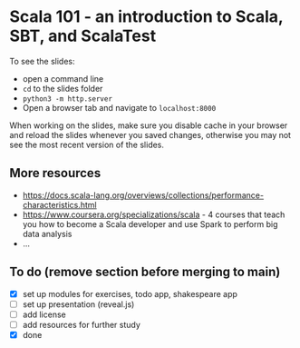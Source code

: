 # Scala 101 - an introduction to Scala, SBT, and ScalaTest

To see the slides:
* open a command line
* `cd` to the slides folder
* `python3 -m http.server`
* Open a browser tab and navigate to `localhost:8000`

When working on the slides, make sure you disable cache in your browser and reload the slides whenever you saved changes, otherwise
you may not see the most recent version of the slides.

## More resources
* https://docs.scala-lang.org/overviews/collections/performance-characteristics.html
* https://www.coursera.org/specializations/scala - 4 courses that teach you how to become a Scala developer and use Spark to perform
  big data analysis
* ...

## To do (remove section before merging to main)

- [x] set up modules for exercises, todo app, shakespeare app
- [ ] set up presentation (reveal.js)
- [ ] add license
- [ ] add resources for further study
- [x] done 
